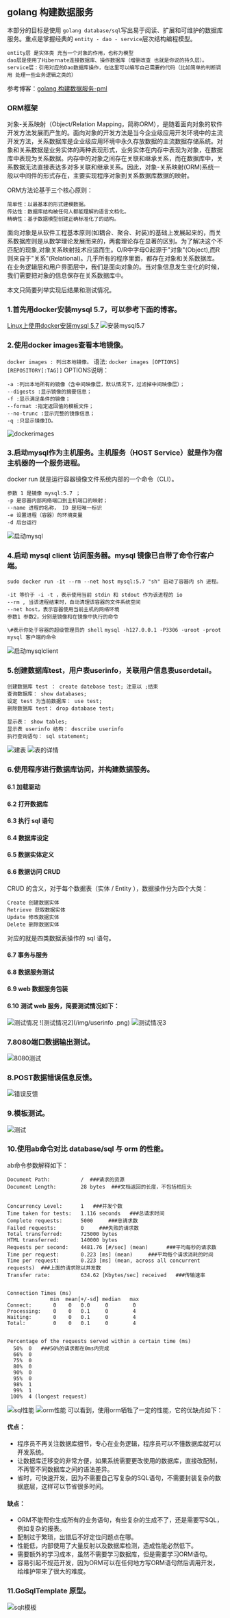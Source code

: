 ﻿## golang 构建数据服务
本部分的目标是使用 `golang database/sql`写出易于阅读、扩展和可维护的数据库服务。重点是掌握经典的 `entity - dao - service`层次结构编程模型。
```
entity层 是实体类 充当一个对象的作用，也称为模型 
dao层是使用了Hibernate连接数据库、操作数据库（增删改查 也就是你说的持久层）。
service层：引用对应的Dao数据库操作，在这里可以编写自己需要的代码（比如简单的判断调用 处理一些业务逻辑之类的）
```
参考博客：[golang 构建数据服务-pml](http://blog.csdn.net/pmlpml/article/details/78602290)

### ORM框架
对象-关系映射（Object/Relation Mapping，简称ORM），是随着面向对象的软件开发方法发展而产生的。面向对象的开发方法是当今企业级应用开发环境中的主流开发方法，关系数据库是企业级应用环境中永久存放数据的主流数据存储系统。对象和关系数据是业务实体的两种表现形式，业务实体在内存中表现为对象，在数据库中表现为关系数据。内存中的对象之间存在关联和继承关系，而在数据库中，关系数据无法直接表达多对多关联和继承关系。因此，对象-关系映射(ORM)系统一般以中间件的形式存在，主要实现程序对象到关系数据库数据的映射。

ORM方法论基于三个核心原则：

    简单性：以最基本的形式建模数据。
    传达性：数据库结构被任何人都能理解的语言文档化。
    精确性：基于数据模型创建正确标准化了的结构。
面向对象是从软件工程基本原则(如耦合、聚合、封装)的基础上发展起来的，而关系数据库则是从数学理论发展而来的，两套理论存在显著的区别。为了解决这个不匹配的现象,对象关系映射技术应运而生。O/R中字母O起源于"对象"(Object),而R则来自于"关系"(Relational)。几乎所有的程序里面，都存在对象和关系数据库。在业务逻辑层和用户界面层中，我们是面向对象的。当对象信息发生变化的时候，我们需要把对象的信息保存在关系数据库中。


本文只简要列举实现后结果和测试情况。

### 1.首先用docker安装mysql 5.7，可以参考下面的博客。
[Linux上使用docker安装mysql 5.7](http://www.linuxidc.com/Linux/2015-07/120543.htm)
![安装mysql5.7](/img/安装mysql5.7.png)
### 2.使用docker images查看本地镜像。
`docker images : 列出本地镜像。`
语法:
`docker images [OPTIONS] [REPOSITORY[:TAG]]`
OPTIONS说明：
```
-a :列出本地所有的镜像（含中间映像层，默认情况下，过滤掉中间映像层）；
--digests :显示镜像的摘要信息；
-f :显示满足条件的镜像；
--format :指定返回值的模板文件；
--no-trunc :显示完整的镜像信息；
-q :只显示镜像ID。
```

![dockerimages](/img/dockerimages.png)
### 3.启动mysql作为主机服务。主机服务（HOST Service）就是作为宿主机器的一个服务进程。
docker run 就是运行容器镜像文件系统内部的一个命令（CLI）。 
```
参数 1 是镜像 mysql:5.7 ；
-p 是容器内部网络端口到主机端口的映射；
--name 进程的名称， ID 是短唯一标识
-e 设置进程（容器）的环境变量
-d 后台运行
```

![启动mysql](/img/启动mysql.png)
### 4.启动 mysql client 访问服务器。mysql 镜像已自带了命令行客户端。
`sudo docker run -it --rm --net host mysql:5.7 "sh" 启动了容器内 sh 进程。 `
```
-it 等价于 -i -t ，表示使用当前 stdin 和 stdout 作为该进程的 io
--rm , 当该进程结束时，自动清理该容器的文件系统空间
--net host，表示容器使用当前主机的网络环境
参数1 参数2，分别是镜像和在镜像中执行的命令
```
`\#表示你处于容器的超级管理员的 shell`
`mysql -h127.0.0.1 -P3306 -uroot -proot mysql 客户端的命令`

![启动mysqlclient](/img/启动mysqlclient.png)
### 5.创建数据库test，用户表userinfo，关联用户信息表userdetail。
```
创建数据库 test ： create datebase test; 注意以 ;结束 
查询数据库： show databases; 
设定 test 为当前数据库： use test; 
删除数据库 test： drop database test;

显示表： show tables; 
显示表 userinfo 结构： describe userinfo 
执行查询语句： sql statement;
```
![建表](/img/建表.png)
![表的详情](/img/表的详情.png)
### 6.使用程序进行数据库访问，并构建数据服务。

#### 6.1 加载驱动
#### 6.2 打开数据库
#### 6.3 执行 sql 语句
#### 6.4 数据库设定
#### 6.5 数据实体定义
#### 6.6 数据访问 CRUD
CRUD 的含义，对于每个数据表（实体 / Entity ），数据操作分为四个大类：
```
Create 创建数据实体
Retrieve 获取数据实体
Update 修改数据实体
Delete 删除数据实体
```
对应的就是四类数据表操作的 sql 语句。
#### 6.7 事务与服务
#### 6.8 数据服务测试
#### 6.9 web 数据服务包装
#### 6.10 测试 web 服务，简要测试情况如下：
![测试情况](/img/测试情况.png)
![测试情况2](/img/userinfo .png)
![测试情况3](/img/userinfo2.png)
### 7.8080端口数据输出测试。
![8080测试](/img/8080测试.png)
### 8.POST数据错误信息反馈。
![错误反馈](/img/错误反馈.png)
### 9.模板测试。
![测试](/img/测试.png)
### 10.使用ab命令对比 database/sql 与 orm 的性能。
ab命令参数解释如下：
```
Document Path:          /  ###请求的资源
Document Length:        28 bytes  ###文档返回的长度，不包括相应头


Concurrency Level:      1   ###并发个数
Time taken for tests:   1.116 seconds   ###总请求时间
Complete requests:      5000     ###总请求数
Failed requests:        0     ###失败的请求数
Total transferred:      725000 bytes
HTML transferred:       140000 bytes
Requests per second:    4481.76 [#/sec] (mean)      ###平均每秒的请求数
Time per request:       0.223 [ms] (mean)     ###平均每个请求消耗的时间
Time per request:       0.223 [ms] (mean, across all concurrent requests)  ###上面的请求除以并发数
Transfer rate:          634.62 [Kbytes/sec] received   ###传输速率


Connection Times (ms)
              min  mean[+/-sd] median   max
Connect:       0    0   0.0     0        0
Processing:    0    0   0.1     0        4
Waiting:       0    0   0.1     0        4
Total:         0    0   0.1     0        4


Percentage of the requests served within a certain time (ms)
  50%  0   ###50%的请求都在0ms内完成
  66%  0
  75%  0
  80%  0
  90%  0
  95%  0
  98%  1
  99%  1
 100%  4 (longest request)
```
![sql性能](/img/sql性能.png)
![orm性能](/img/orm性能.png)
可以看到，使用orm牺牲了一定的性能，它的优缺点如下：
#### 优点：

- 程序员不再关注数据库细节，专心在业务逻辑，程序员可以不懂数据库就可以开发系统。
- 让数据库迁移变的非常方便，如果系统需要更改使用的数据库，直接改配制，不再管不同数据库之间的语法差异。
- 省时，可快速开发，因为不需要自己写复杂的SQL语句，不需要封装复杂的数据底层，这样可以节省很多时间。

#### 缺点：

- ORM不能帮你生成所有的业务语句，有些复杂的生成不了，还是需要写SQL，例如复杂的报表。
- 配制过于繁琐，出错后不好定位问题点在哪。
- 性能低，内部使用了大量反射以及数据库检测，造成性能必然低下。
- 需要额外的学习成本，虽然不需要学习数据库，但是需要学习ORM语句。
- 容易引起不规范开发，因为ORM可以在任何地方写ORM语句然后调用开发，给维护带来了很大的难度。

### 11.GoSqlTemplate 原型。
![sqlt模板](/img/sqlt模板.png)


